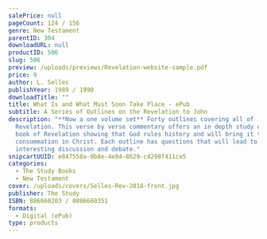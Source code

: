 ```yaml
---
salePrice: null
pageCount: 124 / 156
genre: New Testament
parentID: 304
downloadURL: null
productID: 506
slug: 506
preview: /uploads/previews/Revelation-website-sample.pdf
price: 9
author: L. Selles
publishYear: 1989 / 1990
downloadTitle: ""
title: What Is and What Must Soon Take Place - ePub
subtitle: A Series of Outlines on the Revelation to John
description: "**Now a one volume set** Forty outlines covering all of
  Revelation. This verse by verse commentary offers an in depth study of the
  book of Revelation showing that God rules history and will bring it to its
  consummation in Christ. Each outline has questions that will lead to
  interesting discussion and debate."
snipcartUUID: e847558a-0b8e-4e04-8629-c4298f411ce5
categories:
  - The Study Books
  - New Testament
cover: /uploads/covers/Selles-Rev-2018-front.jpg
publisher: The Study
ISBN: 886660203 / 0886660351
formats:
  - Digital (ePub)
type: products
---
```

